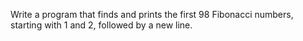 Write a program that finds and prints the first 98 Fibonacci numbers, starting with 1 and 2, followed by a new line.
